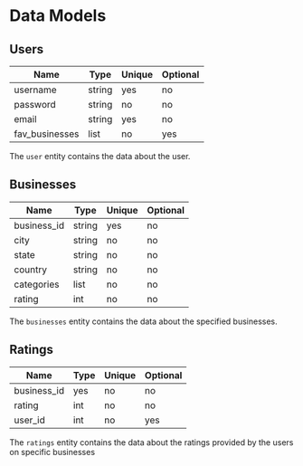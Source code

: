 # Data Models

## Users
| Name | Type | Unique | Optional |
|-|-|-|-|
| username | string | yes | no |
| password | string | no  | no |
| email | string | yes | no |
| fav_businesses | list | no | yes |

The `user` entity contains the data about the user.

## Businesses
| Name | Type | Unique | Optional |
|-|-|-|-|
| business_id | string | yes | no |
| city | string | no | no |
| state | string | no | no |
| country | string | no | no |
| categories | list | no | no |
| rating | int | no | no |

The `businesses` entity contains the data about the specified businesses.

## Ratings
| Name | Type | Unique | Optional |
|-|-|-|-|
| business_id | yes | no | no |
| rating | int | no | no |
| user_id | int | no | yes |
The `ratings` entity contains the data about the ratings provided by the users on specific businesses
